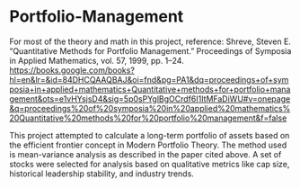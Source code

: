 # Portfolio-Management

For most of the theory and math in this project, reference:
Shreve, Steven E. “Quantitative Methods for Portfolio Management.” Proceedings of Symposia in Applied Mathematics, vol. 57, 1999, pp. 1–24. 
https://books.google.com/books?hl=en&lr=&id=84DHCQAAQBAJ&oi=fnd&pg=PA1&dq=proceedings+of+symposia+in+applied+mathematics+Quantitative+methods+for+portfolio+management&ots=e1vHYsjsD4&sig=5p0sPYglBgOCrdf6I1ItMFaDiWU#v=onepage&q=proceedings%20of%20symposia%20in%20applied%20mathematics%20Quantitative%20methods%20for%20portfolio%20management&f=false

This project attempted to calculate a long-term portfolio of assets based on the efficient frontier concept in Modern Portfolio Theory. The method used is 
mean-variance analysis as described in the paper cited above. A set of stocks were selected for analysis based on qualitative metrics like cap size, historical 
leadership stability, and industry trends. 
